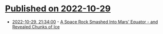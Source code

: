 # [Published on 2022-10-29](index.md)

* [2022-10-29, 21:34:00](https://science.slashdot.org/story/22/10/29/1840231/a-space-rock-smashed-into-mars-equator---and-revealed-chunks-of-ice?utm_source=rss1.0mainlinkanon&utm_medium=feed) - [A Space Rock Smashed Into Mars' Equator - and Revealed Chunks of Ice](https://science.slashdot.org/story/22/10/29/1840231/a-space-rock-smashed-into-mars-equator---and-revealed-chunks-of-ice?utm_source=rss1.0mainlinkanon&utm_medium=feed)
